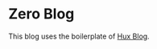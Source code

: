 # Zero Blog

This blog uses the boilerplate of [Hux Blog](https://github.com/Huxpro/huxpro.github.io).